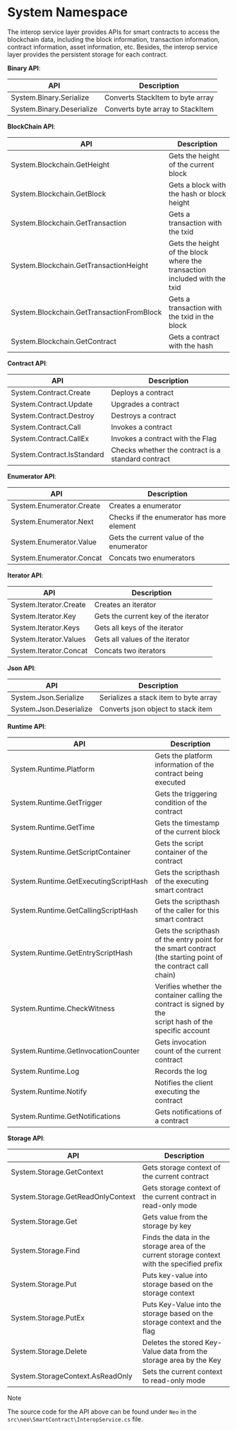 # System Namespace

The interop service layer provides APIs for smart contracts to access the blockchain data, including the block information, transaction information, contract information, asset information, etc. Besides, the interop service layer provides the persistent storage for each contract.

**Binary API**:

| API                           | Description                              |
|--|--|
| System.Binary.Serialize| Converts StackItem to byte array    |
| System.Binary.Deserialize | Converts byte array to StackItem            |

**BlockChain API**:

| API                           | Description                              |
|--|--|
| System.Blockchain.GetHeight | Gets the height of the current block          |
| System.Blockchain.GetBlock | Gets a block with the hash or block height |
| System.Blockchain.GetTransaction | Gets a transaction with the txid |
|System.Blockchain.GetTransactionHeight|Gets the height of the block where the transaction included with the txid|
|System.Blockchain.GetTransactionFromBlock|Gets a transaction with the txid in the block|
|System.Blockchain.GetContract|Gets a contract with the hash|

**Contract API**:

| API                           | Description                              |
|--|--|
|System.Contract.Create|Deploys a contract|
|System.Contract.Update|Upgrades a contract|
|System.Contract.Destroy|Destroys a contract|
|System.Contract.Call|Invokes a contract|
|System.Contract.CallEx|Invokes a contract with the Flag|
|System.Contract.IsStandard|Checks whether the contract is a standard contract|

**Enumerator API**:

| API                           | Description                              |
|--|--|
|System.Enumerator.Create|Creates a enumerator|
|System.Enumerator.Next|Checks if the enumerator has more element|
|System.Enumerator.Value|Gets the current value of the enumerator|
|System.Enumerator.Concat|Concats two enumerators|

**Iterator API**:

| API                           | Description                              |
|--|--|
|System.Iterator.Create|Creates an iterator|
|System.Iterator.Key|Gets the current key of the iterator|
|System.Iterator.Keys|Gets all keys of the iterator|
|System.Iterator.Values|Gets all values of the iterator|
|System.Iterator.Concat|Concats two iterators|

**Json API**:

| API                           | Description                              |
|--|--|
|System.Json.Serialize|Serializes a stack item to byte array|
|System.Json.Deserialize|Converts json object to stack item|

**Runtime API**:

| API                           | Description                              |
|--|--|
|System.Runtime.Platform|Gets the platform information of the contract being executed|
|System.Runtime.GetTrigger|Gets the triggering condition of the contract|
|System.Runtime.GetTime|Gets the timestamp of the current block |
|System.Runtime.GetScriptContainer|Gets the script container of the contract|
|System.Runtime.GetExecutingScriptHash|Gets the scripthash of the executing smart contract|
|System.Runtime.GetCallingScriptHash|Gets the scripthash of the caller for this smart contract|
|System.Runtime.GetEntryScriptHash|Gets the scripthash of the entry point for the smart contract (the starting point of the contract call chain)|
|System.Runtime.CheckWitness|Verifies whether the container calling the contract is signed by the<br/>script hash of the specific account|
|System.Runtime.GetInvocationCounter|Gets invocation count of the current contract|
|System.Runtime.Log|Records the log|
|System.Runtime.Notify|Notifies the client executing the contract|
|System.Runtime.GetNotifications|Gets notifications of a contract|

**Storage API**:

| API                           | Description                              |
|--|--|
|System.Storage.GetContext|Gets storage context of the current contract|
|System.Storage.GetReadOnlyContext|Gets storage context of the current contract in read-only mode|
|System.Storage.Get|Gets value from the storage by key|
|System.Storage.Find|Finds the data in the storage area of the current storage context with the specified prefix |
|System.Storage.Put|Puts key-value into storage based on the storage context|
|System.Storage.PutEx|Puts Key-Value into the storage based on the storage context and the flag|
|System.Storage.Delete|Deletes the stored Key-Value data from the storage area by the Key|
|System.StorageContext.AsReadOnly|Sets the current context to read-only mode|

> [!Note]
>
> The source code for the API above can be found under `Neo` in the `src\neo\SmartContract\InteropService.cs` file.